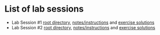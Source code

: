 # List of lab sessions

* Lab Session #1 [root directory](https://github.com/cdparra/introsde2013/tree/master/lab1), [notes/instructions](https://github.com/cdparra/introsde2013/blob/master/lab1/README.md) and [exercise solutions](https://github.com/cdparra/introsde2013/tree/master/lab1/solutions)
* Lab Session #2 [root directory](https://github.com/cdparra/introsde2013/tree/master/lab2), [notes/instructions](https://github.com/cdparra/introsde2013/blob/lmaster/lab2/README.md) and [exercise solutions](https://github.com/cdparra/introsde2013/tree/master/lab2/solutions)
